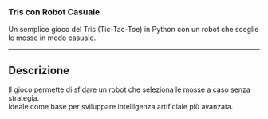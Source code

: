 ### Tris con Robot Casuale ###

Un semplice gioco del Tris (Tic-Tac-Toe) in Python con un robot che sceglie le mosse in modo casuale.

---

## Descrizione

Il gioco permette di sfidare un robot che seleziona le mosse a caso senza strategia.  
Ideale come base per sviluppare intelligenza artificiale più avanzata.
